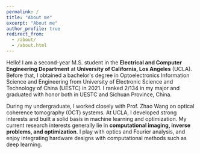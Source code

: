 ```yaml
---
permalink: /
title: "About me"
excerpt: "About me"
author_profile: true
redirect_from: 
  - /about/
  - /about.html
---
```


Hello! I am a second-year M.S. student in the **Electrical and Computer Engineering Department** at **University of California, Los Angeles** (UCLA). Before that, I obtained a bachelor's degree in Optoelectronics Information Science and Engineering from University of Electronic Science and Technology of China (UESTC) in 2021. I ranked 2/134 in my major and graduated with honor both in UESTC and Sichuan Province, China.

During my undergraduate, I worked closely with Prof. Zhao Wang on optical coherence tomography (OCT) systems. At UCLA, I developed strong interests and built a solid basis in machine learning and optimization. My current research interests generally lie in **computational imaging, inverse problems, and optimization**. I play with optics and Fourier analysis, and enjoy integrating hardware designs with computational methods such as deep learning.
